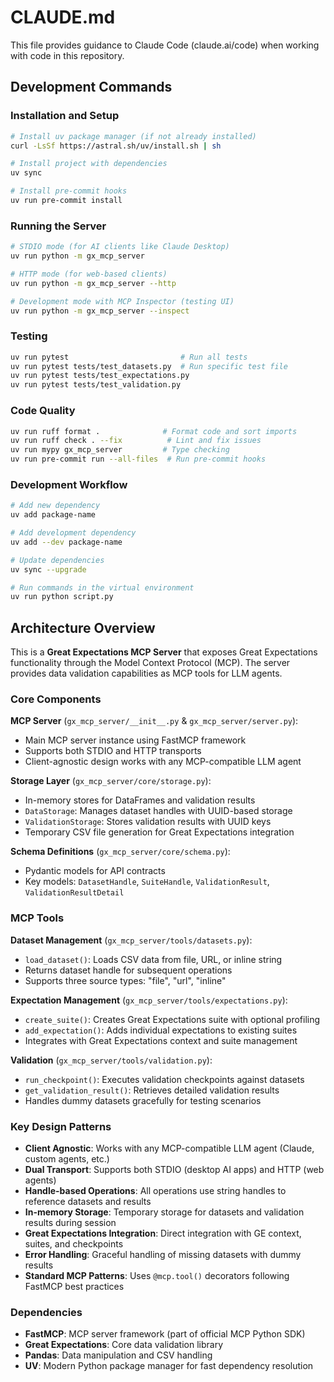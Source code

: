 # CLAUDE.md

This file provides guidance to Claude Code (claude.ai/code) when working with code in this repository.

## Development Commands

### Installation and Setup
```bash
# Install uv package manager (if not already installed)
curl -LsSf https://astral.sh/uv/install.sh | sh

# Install project with dependencies
uv sync

# Install pre-commit hooks
uv run pre-commit install
```

### Running the Server
```bash
# STDIO mode (for AI clients like Claude Desktop)
uv run python -m gx_mcp_server

# HTTP mode (for web-based clients)  
uv run python -m gx_mcp_server --http

# Development mode with MCP Inspector (testing UI)
uv run python -m gx_mcp_server --inspect
```

### Testing
```bash
uv run pytest                         # Run all tests
uv run pytest tests/test_datasets.py  # Run specific test file
uv run pytest tests/test_expectations.py
uv run pytest tests/test_validation.py
```

### Code Quality
```bash
uv run ruff format .              # Format code and sort imports
uv run ruff check . --fix          # Lint and fix issues
uv run mypy gx_mcp_server         # Type checking
uv run pre-commit run --all-files  # Run pre-commit hooks
```

### Development Workflow
```bash
# Add new dependency
uv add package-name

# Add development dependency  
uv add --dev package-name

# Update dependencies
uv sync --upgrade

# Run commands in the virtual environment
uv run python script.py
```

## Architecture Overview

This is a **Great Expectations MCP Server** that exposes Great Expectations functionality through the Model Context Protocol (MCP). The server provides data validation capabilities as MCP tools for LLM agents.

### Core Components

**MCP Server** (`gx_mcp_server/__init__.py` & `gx_mcp_server/server.py`):
- Main MCP server instance using FastMCP framework
- Supports both STDIO and HTTP transports
- Client-agnostic design works with any MCP-compatible LLM agent

**Storage Layer** (`gx_mcp_server/core/storage.py`):
- In-memory stores for DataFrames and validation results
- `DataStorage`: Manages dataset handles with UUID-based storage
- `ValidationStorage`: Stores validation results with UUID keys
- Temporary CSV file generation for Great Expectations integration

**Schema Definitions** (`gx_mcp_server/core/schema.py`):
- Pydantic models for API contracts
- Key models: `DatasetHandle`, `SuiteHandle`, `ValidationResult`, `ValidationResultDetail`

### MCP Tools

**Dataset Management** (`gx_mcp_server/tools/datasets.py`):
- `load_dataset()`: Loads CSV data from file, URL, or inline string
- Returns dataset handle for subsequent operations
- Supports three source types: "file", "url", "inline"

**Expectation Management** (`gx_mcp_server/tools/expectations.py`):
- `create_suite()`: Creates Great Expectations suite with optional profiling
- `add_expectation()`: Adds individual expectations to existing suites
- Integrates with Great Expectations context and suite management

**Validation** (`gx_mcp_server/tools/validation.py`):
- `run_checkpoint()`: Executes validation checkpoints against datasets
- `get_validation_result()`: Retrieves detailed validation results
- Handles dummy datasets gracefully for testing scenarios

### Key Design Patterns

- **Client Agnostic**: Works with any MCP-compatible LLM agent (Claude, custom agents, etc.)
- **Dual Transport**: Supports both STDIO (desktop AI apps) and HTTP (web agents)
- **Handle-based Operations**: All operations use string handles to reference datasets and results
- **In-memory Storage**: Temporary storage for datasets and validation results during session
- **Great Expectations Integration**: Direct integration with GE context, suites, and checkpoints
- **Error Handling**: Graceful handling of missing datasets with dummy results
- **Standard MCP Patterns**: Uses `@mcp.tool()` decorators following FastMCP best practices

### Dependencies

- **FastMCP**: MCP server framework (part of official MCP Python SDK)
- **Great Expectations**: Core data validation library
- **Pandas**: Data manipulation and CSV handling
- **UV**: Modern Python package manager for fast dependency resolution